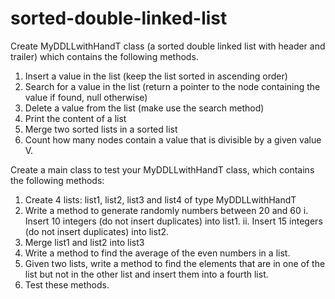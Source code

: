 # sorted-double-linked-list

Create MyDDLLwithHandT class (a sorted double linked list with header and trailer) which contains the following methods.
1.	Insert a value in the list (keep the list sorted in ascending order)
2.	Search for a value in the list (return a pointer to the node containing the value if found, null otherwise)
3.	Delete a value from the list (make use the search method)
4.	Print the content of a list
5.	Merge two sorted lists in a sorted list
6.	Count how many nodes contain a value that is divisible by a given value V.

Create a main class to test your MyDDLLwithHandT class, which contains the following methods:

1.	Create 4 lists: list1, list2, list3 and list4 of type MyDDLLwithHandT
2.	Write a method to generate randomly numbers between 20 and 60
  i.	Insert 10 integers (do not insert duplicates) into list1. 
  ii.	Insert 15 integers (do not insert duplicates) into list2.
3.	Merge list1 and list2 into list3
4.	Write a method to find the average of the even numbers in a list.
5.	Given two lists, write a method to find the elements that are in one of the list but not in the other list and insert them into a fourth list. 
6.	Test these methods.
